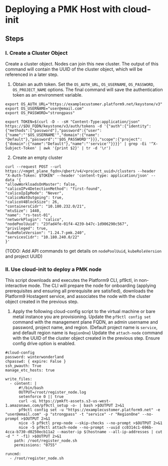 # Deploying a PMK Host with cloud-init

## Steps

### I. Create a Cluster Object 
Create a cluster object. Nodes can join this new cluster. The output of this command will contain the UUID of the cluster object, which will be referenced in a later step. 
1. Obtain an auth token. Set the `OS_AUTH_URL`, `OS_USERNAME`, `OS_PASSWORD`, `OS_PROJECT_NAME` options. The final command will save the authentication token as an environment variable.  
```
export OS_AUTH_URL="https://examplecustomer.platform9.net/keystone/v3"
export OS_USERNAME="user@email.com"
export OS_PASSWORD="strongpass"

export TOKEN=$(curl -D - -sH "Content-Type:application/json" https://$DU_FQDN/keystone/v3/auth/tokens -d '{"auth":{"identity":{"methods":["password"],"password":{"user":{"name":"'$OS_USERNAME'","domain":{"name": "Default"},"password":"'$OS_PASSWORD'"}}},"scope":{"project":{"domain":{"name":"Default"},"name":"'service'"}}}}' | grep -Ei '^X-Subject-Token' | awk '{print $2}' | tr -d '\r')
```
2. Create an empty cluster 
```
curl --request POST --url https://<mgmt_plane_fqdn>/qbert/v4/<project_uuid>/clusters --header "X-Auth-Token: $TOKEN" --header 'content-type: application/json' --data '{
"allowWorkloadsOnMaster": false,
"calicoIPv4DetectionMethod": "first-found",
"calicoIpIpMode": "Never",
"calicoNatOutgoing": true,
"calicoV4BlockSize": 26,
"containersCidr": "10.180.232.0/21",
"mtuSize": 1440,
"name": "rs-test-01",
"networkPlugin": "calico",
"nodePoolUuid": "23fad4fe-01f4-4239-b47c-1d906290c567",
"privileged": true,
"kubeRoleVersion": "1.24.7-pmk.240",
"servicesCidr": "10.180.240.0/22"
}'
```
(TODO: Add API commands to get details on `nodePoolUuid`, `kubeRoleVersion` and project UUID)
 

### II. Use cloud-init to deploy a PMK node
This script downloads and executes the Platform9 CLI, pf9ctl, in non-interactive mode. The CLI will prepare the node for onboarding (applying prerequisites and ensuring all prerequisite are satisfied), downloads the Platform9 Hostagent service, and associates the node with the cluster object created in the previous step. 

1. Apply the following cloud-config script to the virtual machine or bare metal instance you are provisioning. 
Update the `pf9ctl config set` command with the management plane FQDN, an admin username and password, project name, and region. (Default project name is `service`, and default region name is `RegionOne`)
Update the `attach-node` command with the UUID of the cluster object created in the previous step. 
Ensure config drive option is enabled. 
```
#cloud-config
password: winterwonderland
chpasswd: { expire: False }
ssh_pwauth: True
manage_etc_hosts: true

write_files:
  - content: |
      #!/bin/bash
      OUTPUT=/root/register_node.log
      setenforce 0 || true
      curl -sL https://pmkft-assets.s3-us-west-1.amazonaws.com/pf9ctl_setup -o- | bash >$OUTPUT 2>&1
      pf9ctl config set -u "https://examplecustomer.platform9.net" -e "user@email.com" -p "strongpass" -t "service" -r "RegionOne" --no-prompt >$OUTPUT 2>&1
      nice -5 pf9ctl prep-node --skip-checks --no-prompt >$OUTPUT 2>&1
      nice -5 pf9ctl attach-node --no-prompt --uuid cc0314c1-696b-4cca-b730-d0250ecb11a2 --master-ip $(hostname --all-ip-addresses | cut -d " " -f1) >$OUTPUT 2>&1
    path: /root/register_node.sh
    permissions: "0755"

runcmd:
  - /root/register_node.sh
```
